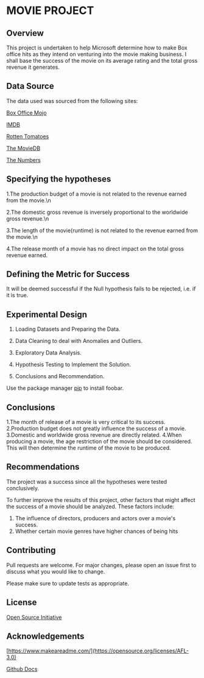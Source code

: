 # MOVIE PROJECT
## Overview

This project is undertaken to help Microsoft determine how to make Box office hits as they intend on venturing into the movie making business.
I shall base the success of the movie on its average rating and the total gross revenue it generates.
## Data Source
The data used was sourced from the following sites:

[Box Office Mojo](https://www.boxofficemojo.com/)

[IMDB](https://www.imdb.com/)

[Rotten Tomatoes](https://www.rottentomatoes.com/)

[The MovieDB](https://www.themoviedb.org/)

[The Numbers](https://www.the-numbers.com/)

## Specifying the hypotheses
1.The  production budget of a movie is not related to the revenue earned from the movie.\n

2.The domestic gross revenue is inversely proportional to the worldwide gross revenue.\n

3.The length of the movie(runtime) is not related to the revenue earned from the movie.\n

4.The release month of a movie has no direct impact on the total gross revenue earned.

## Defining the Metric for Success
It will be deemed successful if the Null hypothesis fails to be rejected, i.e. if it is true.

## Experimental Design
1. Loading Datasets and Preparing the Data.

2. Data Cleaning to deal with Anomalies and Outliers.

3. Exploratory Data Analysis.

4. Hypothesis Testing to Implement the Solution.

5. Conclusions and Recommendation.




Use the package manager [pip](https://pip.pypa.io/en/stable/) to install foobar.


## Conclusions
1.The month of release of a movie is very critical to its success.
2.Production budget does not greatly influence the success of a movie. 
3.Domestic and worldwide gross revenue are directly related.
4.When producing a movie, the age restriction of the movie should be considered. This will then determine the runtime of the movie to be produced.
## Recommendations
The project was a success since all the hypotheses were tested conclusively.

To further improve the results of this project, other factors that might affect the success of a movie should be analyzed. 
These factors include:
1. The influence of directors, producers and actors over a movie's success.
2. Whether certain movie genres have higher chances of being hits


## Contributing
Pull requests are welcome. For major changes, please open an issue first to discuss what you would like to change.

Please make sure to update tests as appropriate.

## License
[Open Source Initiative](https://opensource.org/licenses/AFL-3.0)
## Acknowledgements
[https://www.makeareadme.com/](https://opensource.org/licenses/AFL-3.0)



[Github Docs](https://docs.github.com/en/communities/setting-up-your-project-for-healthy-contributions/adding-a-license-to-a-repository)
